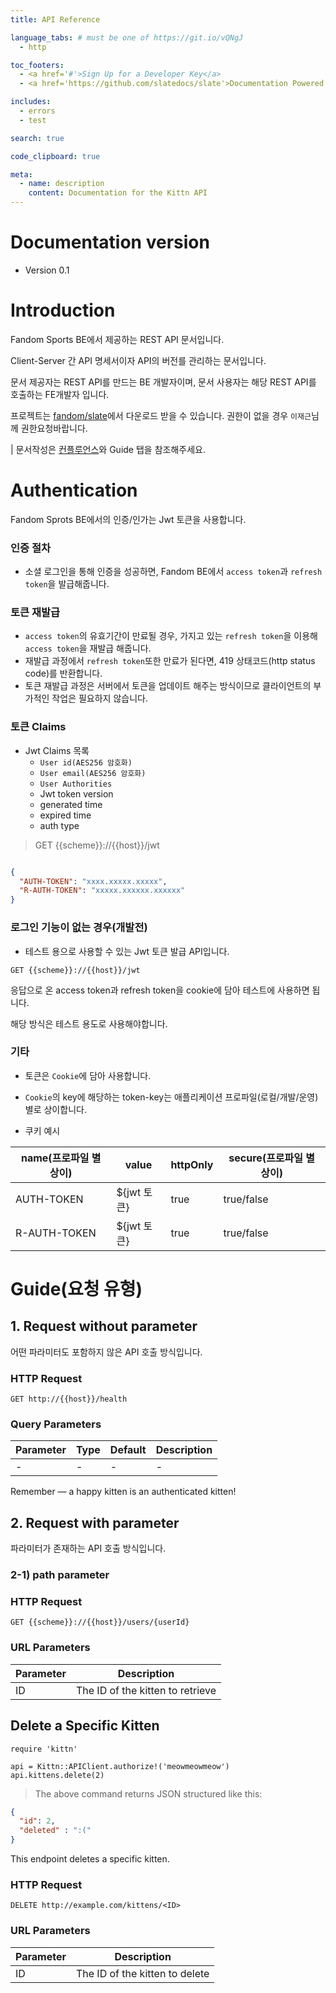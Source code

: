 ```yaml
---
title: API Reference

language_tabs: # must be one of https://git.io/vQNgJ
  - http

toc_footers:
  - <a href='#'>Sign Up for a Developer Key</a>
  - <a href='https://github.com/slatedocs/slate'>Documentation Powered by Slate</a>

includes:
  - errors
  - test

search: true

code_clipboard: true

meta:
  - name: description
    content: Documentation for the Kittn API
---
```

# Documentation version
- Version 0.1

# Introduction

Fandom Sports BE에서 제공하는 REST API 문서입니다.

Client-Server 간  API 명세서이자 API의 버전를 관리하는 문서입니다.

문서 제공자는 REST API를 만드는 BE 개발자이며, 문서 사용자는 해당 REST API를 호출하는 FE개발자 입니다.

프로젝트는 [fandom/slate](https://github.com/fandom-world/fandom-sports-api-documentation)에서 다운로드 받을 수 있습니다. 권한이 없을 경우 `이재근`님께 권한요청바랍니다.

| 문서작성은 [컨플루언스](https://fandom-proj.atlassian.net/wiki/spaces/FANDOM/pages/23068676/API)와 Guide 탭을 참조해주세요.

# Authentication


Fandom Sprots BE에서의 인증/인가는 Jwt 토큰을 사용합니다.

### 인증 절차
- 소셜 로그인을 통해 인증을 성공하면, Fandom BE에서 `access token`과 `refresh token`을 발급해줍니다.

### 토큰 재발급
- `access token`의 유효기간이 만료될 경우, 가지고 있는 `refresh token`을 이용해 `access token`을 재발급 해줍니다.
- 재발급 과정에서 `refresh token`또한 만료가 된다면, 419 상태코드(http status code)를 반환합니다.
- 토큰 재발급 과정은 서버에서 토큰을 업데이트 해주는 방식이므로 클라이언트의 부가적인 작업은 필요하지 않습니다.

### 토큰 Claims
- Jwt Claims 목록
  - `User id(AES256 암호화)`
  - `User email(AES256 암호화)`
  - `User Authorities`
  - Jwt token version
  - generated time
  - expired time
  - auth type

> GET {{scheme}}://{{host}}/jwt

```json

{
  "AUTH-TOKEN": "xxxx.xxxxx.xxxxx",
  "R-AUTH-TOKEN": "xxxxx.xxxxxx.xxxxxx"
}

```

### 로그인 기능이 없는 경우(개발전)
- 테스트 용으로 사용할 수 있는 Jwt 토큰 발급 API입니다.

`GET {{scheme}}://{{host}}/jwt`

응답으로 온 access token과 refresh token을 cookie에 담아 테스트에 사용하면 됩니다. 

<aside class="warning">
  해당 방식은 테스트 용도로 사용해야합니다. 
</aside>


### 기타
- 토큰은 `Cookie`에 담아 사용합니다.
- `Cookie`의 key에 해당하는 token-key는 애플리케이션 프로파일(로컬/개발/운영) 별로 상이합니다.


- 쿠키 예시

name(프로파일 별 상이) | value      | httpOnly |secure(프로파일 별 상이)
--------- |------------|--------|-----------
AUTH-TOKEN | ${jwt 토큰}  | true   | true/false
R-AUTH-TOKEN | ${jwt 토큰}  | true       | true/false


# Guide(요청 유형) 

## 1. Request without parameter 


어떤 파라미터도 포함하지 않은 API 호출 방식입니다.

### HTTP Request

`GET http://{{host}}/health`

### Query Parameters

Parameter | Type | Default |Description
--------- |---------|---------|-----------
- | -    | -       | -


<aside class="success">
Remember — a happy kitten is an authenticated kitten!
</aside>

## 2. Request with parameter

파라미터가 존재하는 API 호출 방식입니다.

### 2-1) path parameter
### HTTP Request

`GET {{scheme}}://{{host}}/users/{userId}`

### URL Parameters

Parameter | Description
--------- | -----------
ID | The ID of the kitten to retrieve

## Delete a Specific Kitten

```http
require 'kittn'

api = Kittn::APIClient.authorize!('meowmeowmeow')
api.kittens.delete(2)
```

> The above command returns JSON structured like this:

```json
{
  "id": 2,
  "deleted" : ":("
}
```

This endpoint deletes a specific kitten.

### HTTP Request

`DELETE http://example.com/kittens/<ID>`

### URL Parameters

Parameter | Description
--------- | -----------
ID | The ID of the kitten to delete

